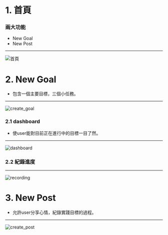 
# 1. 首頁
### 兩大功能
- New Goal
- New Post
---
![首頁](https://github.com/TonnyLee123/en/blob/main/%E9%A6%96%E9%A0%81.jpg?raw=true)

# 2. New Goal
- 包含一個主要目標，三個小任務。
---
![create_goal](https://github.com/TonnyLee123/en/blob/main/goal%E5%BB%BA%E7%AB%8B.png?raw=true)

### 2.1 dashboard
- 使user能對目前正在進行中的目標一目了然。
---
![dashboard](https://github.com/TonnyLee123/en/blob/main/dashboard.png?raw=true)

### 2.2 紀錄進度
---
![recording](https://github.com/TonnyLee123/en/blob/main/%E7%B4%80%E9%8C%84.png?raw=true)
# 3. New Post
- 允許user分享心情，紀錄實踐目標的過程。
---
![create_post](https://github.com/TonnyLee123/en/blob/main/po%E6%96%87.png?raw=true)
